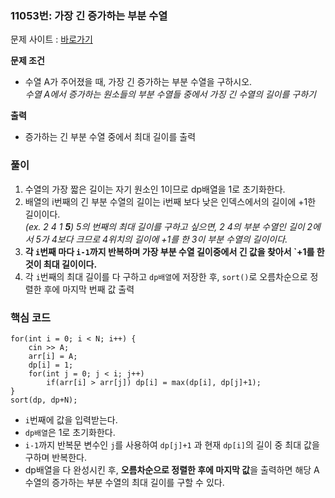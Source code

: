 ### 11053번: 가장 긴 증가하는 부분 수열

문제 사이트 : [바로가기](https://www.acmicpc.net/problem/11053)

**문제 조건**
- 수열 A가 주어졌을 때, 가장 긴 증가하는 부분 수열을 구하시오.  
_수열 A에서 증가하는 원소들의 부분 수열들 중에서 가징 긴 수열의 길이를 구하기_

**출력**  
- 증가하는 긴 부분 수열 중에서 최대 길이를 출력

### 풀이
1. 수열의 가장 짧은 길이는 자기 원소인 1이므로 dp배열을 1로 초기화한다.
2. 배열의 i번째의 긴 부분 수열의 길이는 i번째 보다 낮은 인덱스에서의 길이에 +1한 길이이다.  
_(ex. 2 4 1 **5**) 5의 번째의 최대 길이를 구하고 싶으면, 2 4의 부분 수열인 길이 2에서 5가 4보다 크므로 4위치의 길이에 +1를 한 3이 부분 수열의 길이이다._
3. **각 `i`번째 마다 `i-1`까지 반복하며 가장 부분 수열 길이중에서 긴 값을 찾아서 `+1를 한 것이 최대 길이이다.**
4. 각 `i`번째의 최대 길이를 다 구하고 `dp배열`에 저장한 후, `sort()`로 오름차순으로 정렬한 후에 마지막 번째 값 출력

### 핵심 코드
```
for(int i = 0; i < N; i++) {
    cin >> A;
    arr[i] = A;
    dp[i] = 1;
    for(int j = 0; j < i; j++)
        if(arr[i] > arr[j]) dp[i] = max(dp[i], dp[j]+1);
}
sort(dp, dp+N);
```
- `i`번째에 값을 입력받는다.
- `dp배열`은 1로 초기화한다.
- `i-1`까지 반복문 변수인 `j`를 사용하여 `dp[j]+1` 과 현재 `dp[i]`의 길이 중 최대 값을 구하며 반복한다.
- dp배열을 다 완성시킨 후, **오름차순으로 정렬한 후에 마지막 값**을 출력하면 해당 A 수열의 증가하는 부분 수열의 최대 길이를 구할 수 있다.
